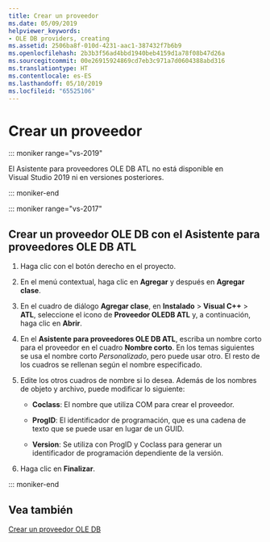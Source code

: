 ```yaml
---
title: Crear un proveedor
ms.date: 05/09/2019
helpviewer_keywords:
- OLE DB providers, creating
ms.assetid: 2506ba8f-010d-4231-aac1-387432f7b6b9
ms.openlocfilehash: 2b3b3f56ad4bbd1940beb4159d1a78f08b47d26a
ms.sourcegitcommit: 00e26915924869cd7eb3c971a7d0604388abd316
ms.translationtype: HT
ms.contentlocale: es-ES
ms.lasthandoff: 05/10/2019
ms.locfileid: "65525106"
---
```

# <a name="creating-the-provider"></a>Crear un proveedor

::: moniker range="vs-2019"

El Asistente para proveedores OLE DB ATL no está disponible en Visual Studio 2019 ni en versiones posteriores.

::: moniker-end

::: moniker range="vs-2017"

## <a name="to-create-an-ole-db-provider-with-the-atl-ole-db-provider-wizard"></a>Crear un proveedor OLE DB con el Asistente para proveedores OLE DB ATL

1. Haga clic con el botón derecho en el proyecto.

1. En el menú contextual, haga clic en **Agregar** y después en **Agregar clase**.

1. En el cuadro de diálogo **Agregar clase**, en **Instalado** > **Visual C++** > **ATL**, seleccione el icono de **Proveedor OLEDB ATL** y, a continuación, haga clic en **Abrir**.

1. En el **Asistente para proveedores OLE DB ATL**, escriba un nombre corto para el proveedor en el cuadro **Nombre corto**. En los temas siguientes se usa el nombre corto *Personalizado*, pero puede usar otro. El resto de los cuadros se rellenan según el nombre especificado.

1. Edite los otros cuadros de nombre si lo desea. Además de los nombres de objeto y archivo, puede modificar lo siguiente:

   - **Coclass**: El nombre que utiliza COM para crear el proveedor.

   - **ProgID**: El identificador de programación, que es una cadena de texto que se puede usar en lugar de un GUID.

   - **Version**: Se utiliza con ProgID y Coclass para generar un identificador de programación dependiente de la versión.

1. Haga clic en **Finalizar**.

::: moniker-end

## <a name="see-also"></a>Vea también

[Crear un proveedor OLE DB](../../data/oledb/creating-an-ole-db-provider.md)
